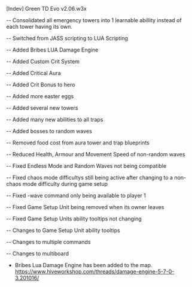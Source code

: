 [Indev] Green TD Evo v2.06.w3x

-- Consolidated all emergency towers into 1 learnable abillity instead of each tower having its own.

-- Switched from JASS scripting to LUA Scripting

-- Added Bribes LUA Damage Engine

-- Added Custom Crit System

-- Added Critical Aura

-- Added Crit Bonus to hero

-- Added more easter eggs

-- Added several new towers

-- Added many new abilities to all traps

-- Added bosses to random waves

-- Removed food cost from aura tower and trap blueprints

-- Reduced Health, Armour and Movement Speed of non-random waves

-- Fixed Endless Mode and Random Waves not being compatible

-- Fixed chaos mode difficultys still being active after changing to a non-chaos mode difficulty during game setup

-- Fixed -wave command only being available to player 1

-- Fixed Game Setup Unit being removed when its owner leaves

-- Fixed Game Setup Units ability tooltips not changing

-- Changes to Game Setup Unit ability tooltips

-- Changes to multiple commands

-- Changes to multiboard

- Bribes Lua Damage Engine has been added to the map. https://www.hiveworkshop.com/threads/damage-engine-5-7-0-3.201016/
